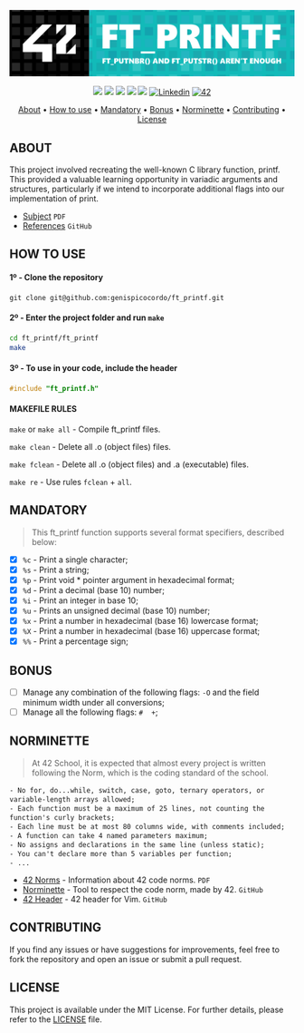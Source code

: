 <p align="center">
  <img src="https://github.com/jotavare/jotavare/blob/main/42/banners/piscine_and_common_core/github_piscine_and_common_core_banner_ft_printf.png">
</p>

<p align="center">
	<img src="https://img.shields.io/badge/status-finished-success?color=%2312bab9&style=flat-square"/>
	<img src="https://img.shields.io/badge/evaluated-22%20%2F%2012%20%2F%202022-success?color=%2312bab9&style=flat-square"/>
	<img src="https://img.shields.io/badge/score-104%20%2F%20100-success?color=%2312bab9&style=flat-square"/>
	<img src="https://img.shields.io/github/languages/top/jotavare/ft_printf?color=%2312bab9&style=flat-square"/>
	<img src="https://img.shields.io/github/last-commit/jotavare/ft_printf?color=%2312bab9&style=flat-square"/>
	<a href='https://www.linkedin.com/in/joaoptoliveira' target="_blank"><img alt='Linkedin' src='https://img.shields.io/badge/LinkedIn-100000?style=flat-square&logo=Linkedin&logoColor=white&labelColor=0A66C2&color=0A66C2'/></a>
	<a href='https://profile.intra.42.fr/users/jotavare' target="_blank"><img alt='42' src='https://img.shields.io/badge/Porto-100000?style=flat-square&logo=42&logoColor=white&labelColor=000000&color=000000'/></a>
</p>

<p align="center">
	<a href="#about">About</a> •
	<a href="#how-to-use">How to use</a> •
	<a href="#mandatory">Mandatory</a> •
	<a href="#bonus">Bonus</a> •
	<a href="#norminette">Norminette</a> •
	<a href="#contributing">Contributing</a> •
	<a href="#license">License</a>
</p>

## ABOUT
This project involved recreating the well-known C library function, printf. This provided a valuable learning opportunity in variadic arguments and structures, particularly if we intend to incorporate additional flags into our implementation of print.

- [Subject](https://github.com/jotavare/ft_printf/blob/master/subject/en_subject_ft_printf.pdf) `PDF`
- [References](https://github.com/jotavare/42-resources#01-ft_printf) `GitHub`

## HOW TO USE
#### 1º - Clone the repository
```git
git clone git@github.com:genispicocordo/ft_printf.git
```

#### 2º - Enter the project folder and run `make`
```bash
cd ft_printf/ft_printf
make
```

#### 3º - To use in your code, include the header
```c
#include "ft_printf.h"
```

#### MAKEFILE RULES

`make` or `make all` - Compile ft_printf files.

`make clean` - Delete all .o (object files) files.

`make fclean` - Delete all .o (object files) and .a (executable) files.

`make re` - Use rules `fclean` + `all`.

## MANDATORY
> This ft_printf function supports several format specifiers, described below:
- [x] `%c` - Print a single character;
- [x] `%s` - Print a string;
- [x] `%p` - Print void * pointer argument in hexadecimal format;
- [x] `%d` - Print a decimal (base 10) number;
- [x] `%i` - Print an integer in base 10;
- [x] `%u` - Prints an unsigned decimal (base 10) number;
- [x] `%x` - Print a number in hexadecimal (base 16) lowercase format;
- [x] `%X` - Print a number in hexadecimal (base 16) uppercase format;
- [x] `%%` - Print a percentage sign;

## BONUS
- [ ] Manage any combination of the following flags: `-O` and the field minimum width under all conversions;
- [ ] Manage all the following flags: `#` ` ` `+`;

## NORMINETTE
> At 42 School, it is expected that almost every project is written following the Norm, which is the coding standard of the school.

```
- No for, do...while, switch, case, goto, ternary operators, or variable-length arrays allowed;
- Each function must be a maximum of 25 lines, not counting the function's curly brackets;
- Each line must be at most 80 columns wide, with comments included;
- A function can take 4 named parameters maximum;
- No assigns and declarations in the same line (unless static);
- You can't declare more than 5 variables per function;
- ...
```

* [42 Norms](https://github.com/42School/norminette/blob/master/pdf/en.norm.pdf) - Information about 42 code norms. `PDF`
* [Norminette](https://github.com/42School/norminette) - Tool to respect the code norm, made by 42. `GitHub`
* [42 Header](https://github.com/42Paris/42header) - 42 header for Vim. `GitHub`

## CONTRIBUTING

If you find any issues or have suggestions for improvements, feel free to fork the repository and open an issue or submit a pull request.

## LICENSE

This project is available under the MIT License. For further details, please refer to the [LICENSE](https://github.com/jotavare/ft_printf/blob/master/LICENSE) file.

